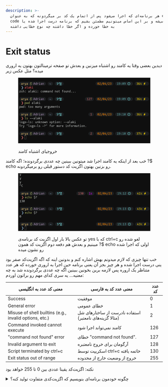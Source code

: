 ```yaml
---
description: >-
  هر برنامه‌ای که اجرا می‌شود پس از اتمام یک کد بر میگردونه که به عنوان exit
  code شناخته می‌شه و بر این اساس میتونیم مطمئن بشیم که برنامه درست اجرا شده یا
  به خطا خورده و اگر خطا داشته چه نوع خطایی داشته
---
```


# Exit status

دیدین بعضی وقتا یه کامند رو اشتباه میزنین و بعدش تو صفحه ترمینالتون بهتون یه اروری میده؟ مثل عکس زیر

<figure><img src=".gitbook/assets/image (1).png" alt=""><figcaption><p>خروجیای اشتباه کامند</p></figcaption></figure>

خب بعد از اینکه یه کامند اجرا شد میتونین ببینین چه عددی برگردونده؛ اگه کامند ?$ echo رو بزنین بهتون اگزیت کد دستور قبلی رو برمیگردونه.

<figure><img src=".gitbook/assets/image.png" alt=""><figcaption><p>تو عکس بالا بار اول اگزیت کد برنامه‌ی yes که با ctrl+c لغو شده رو میبنیم و بعدش هم دفعه دوم اگزیت کد همون ?$ echo اولی که اجرا شده رو نشون میده</p></figcaption></figure>

خب تنها چیزی که لازم میدونم بهش اشاره کنم و بدونین اینه که اگه اگزیت‌کد صفر بود ینی درست اجرا شده و هر چیز بجز آن یعنی برنامه حین اجرا به اروری خورده که هر عدد متناظر یک اروره پس لازمه برین بخونین ببینین اگه چه عددی برگردونده شد به چه معنیه... یه سری کدای مهم رو براتون اوردم:

| معنی کد عدد به انگلیسی                                 | معنی عدد کد به فارسی                                     | عدد کد |
| ------------------------------------------------------ | -------------------------------------------------------- | ------ |
| Success                                                | موفقیت                                                   | 0      |
| General error                                          | خطای عمومی                                               | 1      |
| Misuse of shell builtins (e.g., invalid options, etc.) | استفاده نادرست از ساختارهای شل (مثالا گزینه‌های نامعتبر) | 2      |
| Command invoked cannot execute                         | کامند نمی‌تواند اجرا شود                                 | 126    |
| "command not found" error                              | خطای "command not found".                                | 127    |
| Invalid argument to exit                               | آرگومان برای خروج نامعتبره                               | 128    |
| Script terminated by ctrl+c                            | اسکریپت توسط ctrl+c خاتمه یافته                          | 130    |
| Exit status out of range                               | خروج از وضعیت خارج از محدوده                             | 255    |

نکته: اگزیت‌کد یقینا عددی بین 0 تا 255 خواهد بود

<details>

<summary>چگونه خودمون برنامه‌ای بنویسیم که اگزیت‌کدی متفاوت تولید کنه؟</summary>

کد پایین به زبان پایتون نوشته شده که یه ورودی از شما میگیره و با همون ورودی اگزیت میکنه

```python
#!/usr/bin/env python
from sys import exit
def main():
    n = int(input("Enter a number to specify exit code: "))%256
    exit(n)


if __name__ == "__main__":
    main()
```

کد بعدی هم به زبان c نوشته شده.

```c
#include <stdio.h>

int main(void)
{
    int n = 0;
    printf("Enter a number to specify exit code: ");
    scanf("%d", &n);
    n%=256;
    return n;
}
```

کد بعدی هم به زبان bash نوشته شده.

```bash
#!/bin/bash

echo "Enter a number to specify exit code: "
read n

exit $n
```

من با این سه تا زبان اوکیم و اینها و میشه گفت تو هر زبان برنامه‌نویسی و اسکریپت‌نویسی چنین چیزی هست و شما با توجه به منطق برنامتون میتونین مشخص کنین که چطور کار کنه.

</details>

